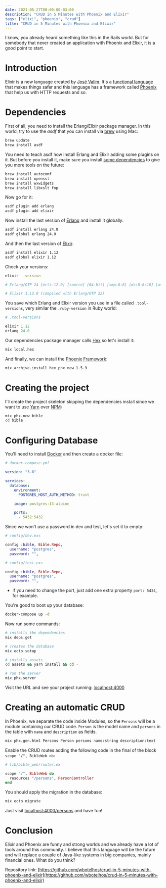 ```yaml
---
date: 2021-05-27T00:00:00-03:00
description: "CRUD in 5 Minutes with Phoenix and Elixir"
tags: ["elixi", "phoenix", "crud"]
title: "CRUD in 5 Minutes with Phoenix and Elixir"
---
```


I know, you already heard something like this in the Rails world. But for somebody that never created an application with Phoenix and Elixir, it is a good point to start.

# Introduction

Elixir is a new language created by [José Valim](https://twitter.com/josevalim). It's a [functional language](https://en.wikipedia.org/wiki/Functional_programming) that makes things safer and this language has a framework called [Phoenix](https://www.phoenixframework.org) that help us with HTTP requests and so.

# Dependencies

First of all, you need to install the Erlang/Elixir package manager. In this world, try to use the *asdf* that you can install via [brew](https://docs.brew.sh/Installation) using Mac:

```sh
brew update
brew install asdf
```

You need to teach asdf how install Erlang and Elixir adding some plugins on it. But before you install it, make sure you install [some dependencies](https://github.com/asdf-vm/asdf-erlang#osx) to give you more tools on the future:

```sh
brew install autoconf
brew install openssl
brew install wxwidgets
brew install libxslt fop
```

Now go for it:

```sh
asdf plugin add erlang
asdf plugin add elixir
```

Now install the last version of [Erlang](https://www.erlang.org/downloads) and install it globally:

```sh
asdf install erlang 24.0
asdf global erlang 24.0
```

And then the last version of [Elixir](https://elixir-lang.org/blog/categories.html#Releases):

```sh
asdf install elixir 1.12
asdf global elixir 1.12
```

Check your versions:

```sh
elixir --version

# Erlang/OTP 24 [erts-12.0] [source] [64-bit] [smp:8:8] [ds:8:8:10] [async-threads:1] [jit]

# Elixir 1.12.0 (compiled with Erlang/OTP 22)
```

You save which Erlang and Elixir version you use in a file called `.tool-versions`, very similar the `.ruby-version` in Ruby world:

```ex
# .tool-versions

elixir 1.12
erlang 24.0
```

Our dependencies package manager calls [Hex](https://hex.pm) so let's install it:

```sh
mix local.hex
```

And finally, we can install the [Phoenix Framework](https://github.com/phoenixframework/phoenix/blob/master/CHANGELOG.md):

```sh
mix archive.install hex phx_new 1.5.9
```

# Creating the project

I'll create the project skeleton skipping the dependencies install since we want to use [Yarn](https://yarnpkg.com) over [NPM](https://www.npmjs.com):

```sh
mix phx.new bible
cd bible
```

# Configuring Database

You'll need to install [Docker](https://docs.docker.com/docker-for-mac/install) and then create a docker file:

```yml
# docker-compose.yml

version: "3.8"

services:
  database:
    environment:
      POSTGRES_HOST_AUTH_METHOD: trust

    image: postgres:13-alpine

    ports:
      - 5432:5432
```

Since we won't use a password in dev and test, let's set it to empty:

```ex
# config/dev.exs

config :bible, Bible.Repo,
  username: "postgres",
  password: "",
```

```ex
# config/test.exs

config :bible, Bible.Repo,
  username: "postgres",
  password: "",
```

* If you need to change the port, just add one extra property `port: 5434`, for example.

You're good to boot up your database:

```sh
docker-compose up -d
```

Now run some commands:

```sh
# installs the dependencies
mix deps.get

# creates the database
mix ecto.setup

# installs assets
cd assets && yarn install && cd -

# run the server
mix phx.server
```

Visit the URL and see your project running: [localhost:4000](http://localhost:4000)

# Creating an automatic CRUD

In Phoenix, we separate the code inside Modules, so the `Persons` will be a module containing our CRUD code.
`Person` is the model name and `persons` in the table with `name` and `description` as fields.

```sh
mix phx.gen.html Persons Person persons name:string description:text
```

Enable the CRUD routes adding the following code in the final of the block `scope "/", BibleWeb do`:

```ex
# lib/bible_web/router.ex

scope "/", BibleWeb do
  resources "/persons", PersonController
end
```

You should apply the migration in the database:

```sh
mix ecto.migrate
```

Just visit [localhost:4000/persons](http://localhost:4000/persons) and have fun!

# Conclusion

Elixir and Phoenix are funny and strong worlds and we already have a lot of tools around this community. I believe that this language will be the future and will replace a couple of Java-like systems in big companies, mainly financial ones. What do you think?

Repository link: [https://github.com/wbotelhos/crud-in-5-minutes-with-phoenix-and-elixir](https://github.com/wbotelhos/crud-in-5-minutes-with-phoenix-and-elixir)
